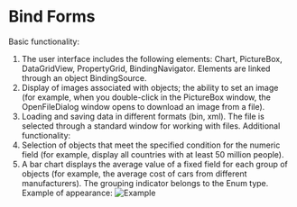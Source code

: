 # Bind Forms
Basic functionality:
1) The user interface includes the following elements: Chart, PictureBox,
DataGridView, PropertyGrid, BindingNavigator. Elements are linked through an object
BindingSource.
2) Display of images associated with objects; the ability to set an image (for example, when you double-click in the PictureBox window, the OpenFileDialog window opens to
download an image from a file).
3) Loading and saving data in different formats (bin, xml). The file
is selected through a standard window for working with files.
Additional functionality:
1) Selection of objects that meet the specified condition for the numeric field
(for example, display all countries with at least 50 million
people).
2) A bar chart displays the average value of a fixed field
for each group of objects (for example, the average cost of cars
from different manufacturers). The grouping indicator belongs to the Enum type.
Example of appearance:
![Example](https://github.com/Alexsa7161/Bind_Forms/blob/Images/9FkfMOrYFuk.jpg?raw=true)
